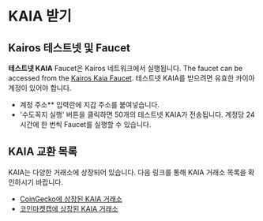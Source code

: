 # KAIA 받기

## Kairos 테스트넷 및 Faucet <a id="baobab-testnet-and-faucet"></a>

**테스트넷 KAIA** Faucet은 Kairos 네트워크에서 실행됩니다. The faucet can be accessed from the [Kairos Kaia Faucet](https://faucet.kaia.io). 테스트넷 KAIA를 받으려면 유효한 카이아 계정이 있어야 합니다.

- 계정 주소\*\* 입력란에 지갑 주소를 붙여넣습니다.
- '수도꼭지 실행' 버튼을 클릭하면 50개의 테스트넷 KAIA가 전송됩니다. 계정당 24시간에 한 번씩 Faucet를 실행할 수 있습니다.

## KAIA 교환 목록 <a id="kaia-exchange-list"></a>

KAIA는 다양한 거래소에 상장되어 있습니다.  다음 링크를 통해 KAIA 거래소 목록을 확인하시기 바랍니다.

- [CoinGecko에 상장된 KAIA 거래소](https://www.coingecko.com/en/coins/klay#markets)
- [코인마켓캡에 상장된 KAIA 거래소](https://coinmarketcap.com/currencies/kaia/)

